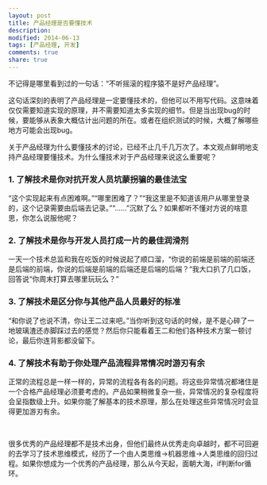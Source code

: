 ```yaml
---
layout: post
title: 产品经理是否要懂技术
description: 
modified: 2014-06-13
tags: [产品经理, 开发]
comments: true
share: true
---
```


不记得是哪里看到过的一句话：“不听摇滚的程序猿不是好产品经理”。

这句话深刻的表明了产品经理是一定要懂技术的，但他可以不用写代码。这意味着仅仅需要知道实现的原理，并不需要知道太多实现的细节。但是当出现bug的时候，要能够从表象大概估计出问题的所在。或者在组织测试的时候，大概了解哪些地方可能会出现bug。

关于产品经理为什么要懂技术的讨论，已经不止几千几万次了。本文观点鲜明地支持产品经理要懂技术。为什么懂技术对于产品经理来说这么重要呢？

### 1. 了解技术是你对抗开发人员坑蒙拐骗的最佳法宝

“这个实现起来有点困难啊。”“哪里困难了？”“我这里是不知道该用户从哪里登录的，这个记录需要由后端去记录。”“……”沉默了么？如果都听不懂对方说的啥意思，你怎么说服他呢？

### 2. 了解技术是你与开发人员打成一片的最佳润滑剂

一天一个技术总监和我在吃饭的时候说起了顺口溜，“你说的前端是前端的前端还是后端的前端，你说的后端是前端的后端还是后端的后端？“我大口扒了几口饭，回答说“你周末打算去哪里玩玩么？”

### 3. 了解技术是区分你与其他产品人员最好的标准

“和你说了也说不清，你让王二过来吧。”当你听到这句话的时候，是不是心碎了一地玻璃渣还赤脚踩过去的感觉？然后你只能看着王二和他们各种技术方案一顿讨论，最后你连背影都没留下。

### 4. 了解技术有助于你处理产品流程异常情况时游刃有余

正常的流程总是一样一样的，异常的流程各有各的问题。将这些异常情况都堵住是一个合格产品经理必须要考虑的。产品如果稍微复杂一些，异常情况的复杂程度将会呈指数级上升。如果你能了解基本的技术原理，那么在处理这些异常情况时会显得更加游刃有余。

<br>

很多优秀的产品经理都不是技术出身，但他们最终从优秀走向卓越时，都不可回避的去学习了技术思维模式，经历了一个由人类思维->机器思维->人类思维的回归过程。如果你想成为一个优秀的产品经理，那么从今天起，面朝大海，if判断for循环。